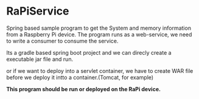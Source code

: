 # RaPiService
Spring based sample program to get the System and memory information from a Raspberry Pi device. The program runs as a web-service, we need to write a consumer to consume the service.

Its a gradle based spring boot project and we can direcly create a executable jar file and run. 

or if we want to deploy into a servlet container, we have to create WAR file before we deploy it intto a container.(Tomcat, for example)



**This program should be run or deployed on the RaPi device.** 
